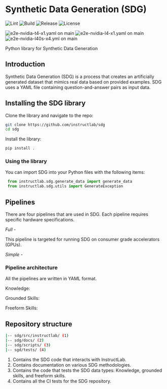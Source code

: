 # Synthetic Data Generation (SDG)

![Lint](https://github.com/instructlab/sdg/actions/workflows/lint.yml/badge.svg?branch=main)
![Build](https://github.com/instructlab/sdg/actions/workflows/pypi.yaml/badge.svg?branch=main)
![Release](https://img.shields.io/github/v/release/instructlab/sdg)
![License](https://img.shields.io/github/license/instructlab/sdg)

![`e2e-nvidia-t4-x1.yaml` on `main`](https://github.com/instructlab/sdg/actions/workflows/e2e-nvidia-t4-x1.yml/badge.svg?branch=main)
![`e2e-nvidia-l4-x1.yaml` on `main`](https://github.com/instructlab/sdg/actions/workflows/e2e-nvidia-l4-x1.yml/badge.svg?branch=main)
![`e2e-nvidia-l40s-x4.yml` on `main`](https://github.com/instructlab/sdg/actions/workflows/e2e-nvidia-l40s-x4.yml/badge.svg?branch=main)

Python library for Synthetic Data Generation

## Introduction

Synthetic Data Generation (SDG) is a process that creates an artificially generated dataset that mimics real data based on provided examples. SDG uses a YAML file containing question-and-answer pairs as input data.

## Installing the SDG library

Clone the library and navigate to the repo:

```bash
git clone https://github.com/instructlab/sdg
cd sdg
```

Install the library:

```bash
pip install .
```

### Using the library

You can import SDG into your Python files with the following items:

```python
 from instructlab.sdg.generate_data import generate_data
 from instructlab.sdg.utils import GenerateException
```

## Pipelines

There are four pipelines that are used in SDG. Each pipeline requires specific hardware specifications.
<!--TODO: Add explanations of pipelines-->

*Full* -

This pipeline is targeted for running SDG on consumer grade accelerators (GPUs).

*Simple* -

### Pipeline architecture

All the pipelines are written in YAML format.

Knowledge:

Grounded Skills:

Freeform Skills:

<!--TODO: Add content here-->

## Repository structure

```bash
|-- sdg/src/instructlab/ (1)
|-- sdg/docs/ (2)
|-- sdg/scripts/ (3)
|-- sgd/tests/ (4)
```

1. Contains the SDG code that interacts with InstructLab.
2. Contains documentation on various SDG methodologies.
3. Contains the code that tests the SDG data types: Knowledge, grounded skills, and freeform skills.
4. Contains all the CI tests for the SDG repository.